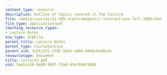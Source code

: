 ```yaml
---
content_type: resource
description: Outline of topics covered in the lecture.
file: /media/courses/22-105-electromagnetic-interactions-fall-2005/5ea5ca180e88968ff3ed03af69e33d0d_lecture3.pdf
file_type: application/pdf
learning_resource_types:
- Lecture Notes
ocw_type: OCWFile
parent_title: Lecture Notes
parent_type: CourseSection
parent_uid: 3c911222-3792-b82e-e969-b9d8cbc00cdc
resourcetype: Document
title: lecture3.pdf
uid: 5ea5ca18-0e88-968f-f3ed-03af69e33d0d
---
```

